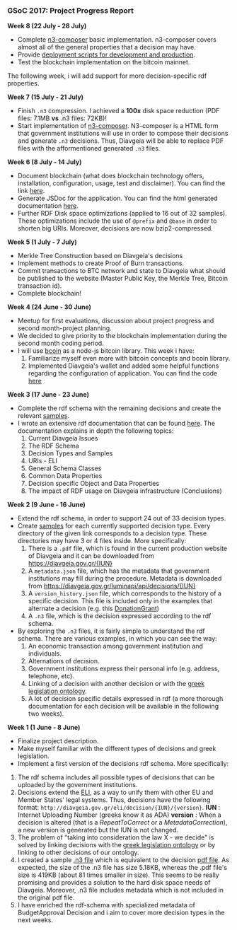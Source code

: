 ### GSoC 2017:  Project Progress Report

**Week 8 (22 July - 28 July)**
- Complete [n3-composer](https://github.com/eellak/gsoc17-diavgeia/tree/master/n3-composer) basic implementation. n3-composer covers almost all of the general properties that a decision may have.
- Provide [deployment scripts for development and production](https://github.com/eellak/gsoc17-diavgeia/blob/master/n3-composer/README.md).
- Test the blockchain implementation on the bitcoin mainnet.

The following week, i will add support for more decision-specific rdf properties.

**Week 7 (15 July - 21 July)**

- Finish `.n3` compression. I achieved a **100x** disk space reduction (PDF files: 7.1MB **vs** .n3 files: 72KB)!
- Start implementation of [n3-composer](https://github.com/eellak/gsoc17-diavgeia/tree/master/n3-composer). N3-composer is a HTML form that government institutions will use in order to compose their decisions and generate `.n3` decisions. Thus, Diavgeia will be able to replace PDF files with the afformentioned generated `.n3` files.

**Week 6 (8 July - 14 July)**

- Document blockchain (what does blockchain technology offers, installation, configuration, usage, test and disclaimer). You can find the link [here](https://github.com/eellak/gsoc17-diavgeia/blob/master/bitcoin/README.md).
- Generate JSDoc for the application. You can find the html generated documentation [here](https://github.com/eellak/gsoc17-diavgeia/tree/master/bitcoin/jsdoc).
- Further RDF Disk space optimizations (applied to 16 out of 32 samples). These optimizations include the use of `@prefix` and `@base` in order to shorten big URIs. Moreover, decisions are now bzip2-compressed.

**Week 5 (1 July - 7 July)**

- Merkle Tree Construction based on Diavgeia's decisions
- Implement methods to create Proof of Burn transactions.
- Commit transactions to BTC network and state to Diavgeia what should be published to the website (Master Public Key, the Merkle Tree, Bitcoin transaction id).
- Complete blockchain!

**Week 4 (24 June - 30 June)**

- Meetup for first evaluations, discussion about project progress and second month-project planning.
- We decided to give priority to the blockchain implementation during the second month coding period.
- I will use [bcoin](http://bcoin.io/) as a node-js bitcoin library. This week i have:
  1. Familiarize myself even more with bitcoin concepts and bcoin library.
  2. Implemented Diavgeia's wallet and added some helpful functions regarding the configuration of application. You can find the code [here](https://github.com/eellak/gsoc17-diavgeia/tree/master/bitcoin)

**Week 3 (17 June - 23 June)**

- Complete the rdf schema with the remaining decisions and create the relevant [samples](https://github.com/eellak/gsoc17-diavgeia/tree/master/rdf/samples).
- I wrote an extensive rdf documentation that can be found [here](https://github.com/eellak/gsoc17-diavgeia/blob/master/rdf/README.md). The documentation explains in depth the following topics:
  1. Current Diavgeia Issues
  2. The RDF Schema
  3. Decision Types and Samples
  4. URIs - ELI
  5. General Schema Classes
  6. Common Data Properties
  7. Decision specific Object and Data Properties
  8. The impact of RDF usage on Diavgeia infrastructure (Conclusions)

**Week 2 (9 June - 16 June)**

- Extend the rdf schema, in order to support 24 out of 33 decision types.
- Create [samples](https://github.com/eellak/gsoc17-diavgeia/tree/master/rdf/samples) for each currently supported decision type. Every directory of the given link corresponds to a decision type. These directories may have 3 or 4 files inside. More specifically:
  1. There is a `.pdf` file, which is found in the current production website of Diavgeia and it can be downloaded from https://diavgeia.gov.gr/{IUN}
  2. A `metadata.json` file, which has the metadata that government institutions may fill during the procedure. Metadata is downloaded from https://diavgeia.gov.gr/luminapi/api/decisions/{IUN}
  3. Α `version_history.json` file, which corresponds to the history of a specific decision. This file is included only in the examples that alternate a decision (e.g. this [DonationGrant](https://github.com/eellak/gsoc17-diavgeia/blob/master/rdf/samples/DonationGrant/version_history.json))
  4. A `.n3` file, which is the decision expressed according to the rdf schema.
- By exploring the `.n3` files, it is fairly simple to understand the rdf schema. There are various examples, in which you can see the way:
  1. An economic transaction among government institution and individuals.
  2. Alternations of decision.
  3. Government institutions express their personal info (e.g. address, telephone, etc).
  4. Linking of a decision with another decision or with the [greek legislation ontology](http://legislation.di.uoa.gr/).
  5. A lot of decision specific details expressed in rdf (a more thorough documentation for each decision will be available in the following two weeks).

**Week 1 (1 June - 8 June)**

- Finalize project description.
- Make myself familiar with the different types of decisions and greek legislation.
- Implement a first version of the decisions rdf schema. More specifically:
1. The rdf schema includes all possible types of decisions that can be uploaded by the government institutions.
2. Decisions extend the [ELI](http://www.eli.fr/en/), as a way to unify them with other EU and Member States' legal systems. Thus, decisions have the following format:
`http://diavgeia.gov.gr/eli/decision/{IUN}/{version}`.
**IUN** :  Internet Uploading Number (greeks know it as ADA)
**version** : When a decision is altered (that is a *RepeatToCorrect* or a *MetadataCorrection*), a new version is generated but the IUN is not changed.
3. The problem of "taking into consideration the law X - we decide" is solved by linking decisions with the [greek legislation ontology](http://legislation.di.uoa.gr/) or by linking to other decisions of our ontology.
4. I created a sample [.n3 file](https://github.com/eellak/gsoc17-diavgeia/blob/master/rdf/samples/6%CE%96%CE%9E74653%CE%A0%CE%A9-7%CE%9AM.n3) which is equivalent to the decision [pdf file](https://github.com/eellak/gsoc17-diavgeia/blob/master/rdf/samples/6%CE%96%CE%9E74653%CE%A0%CE%A9-7%CE%9A%CE%9C.pdf). As expected, the size of the .n3 file has size 5.18KB, whereas the .pdf file's size is 419KB (about 81 times smaller in size). This seems to be really promising and provides a solution to the hard disk space needs of Diavgeia. Moreover, .n3 file includes metadata which is not included in the original pdf file.
5. I have enriched the rdf-schema with specialized metadata of BudgetApproval Decision and i aim to cover more decision types in the next weeks.